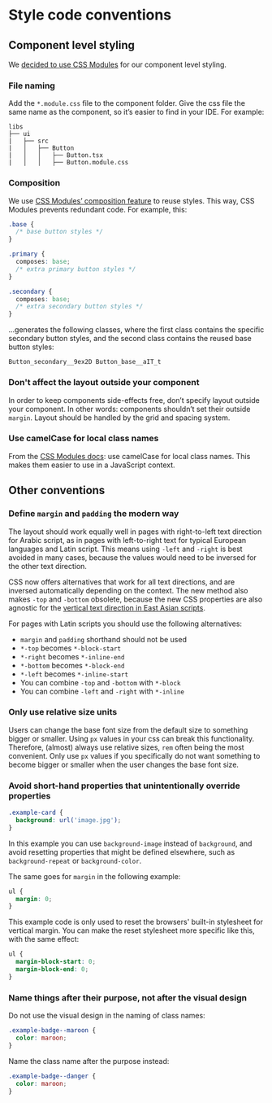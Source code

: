 <!-- @license CC0-1.0 -->

# Style code conventions

## Component level styling

We [decided to use CSS Modules](../adr//0004-styling.md) for our component level styling.

### File naming

Add the `*.module.css` file to the component folder.
Give the css file the same name as the component, so it’s easier to find in your IDE.
For example:

```text
libs
├── ui
|   ├── src
|   │   ├── Button
|   │   │   ├── Button.tsx
|   │   │   ├── Button.module.css
```

### Composition

We use [CSS Modules’ composition feature](https://github.com/css-modules/css-modules/blob/master/docs/composition.md)
to reuse styles.
This way, CSS Modules prevents redundant code. For example, this:

```css
.base {
  /* base button styles */
}

.primary {
  composes: base;
  /* extra primary button styles */
}

.secondary {
  composes: base;
  /* extra secondary button styles */
}
```

...generates the following classes, where the first class contains the specific secondary button styles,
and the second class contains the reused base button styles:

```text
Button_secondary__9ex2D Button_base__aIT_t
```

### Don't affect the layout outside your component

In order to keep components side-effects free, don’t specify layout outside your component.
In other words: components shouldn’t set their outside `margin`.
Layout should be handled by the grid and spacing system.

### Use camelCase for local class names

From the [CSS Modules docs](https://github.com/css-modules/css-modules/blob/master/docs/naming.md):
use camelCase for local class names. This makes them easier to use in a JavaScript context.

## Other conventions

### Define `margin` and `padding` the modern way

The layout should work equally well in pages with right-to-left text direction for Arabic script,
as in pages with left-to-right text for typical European languages and Latin script.
This means using `-left` and `-right` is best avoided in many cases,
because the values would need to be inversed for the other text direction.

CSS now offers alternatives that work for all text directions, and are inversed automatically depending on the context.
The new method also makes `-top` and `-bottom` obsolete,
because the new CSS properties are also agnostic for the [vertical text direction in East Asian scripts](https://en.wikipedia.org/wiki/Horizontal_and_vertical_writing_in_East_Asian_scripts).

For pages with Latin scripts you should use the following alternatives:

- `margin` and `padding` shorthand should not be used
- `*-top` becomes `*-block-start`
- `*-right` becomes `*-inline-end`
- `*-bottom` becomes `*-block-end`
- `*-left` becomes `*-inline-start`
- You can combine `-top` and `-bottom` with `*-block`
- You can combine `-left` and `-right` with `*-inline`

### Only use relative size units

Users can change the base font size from the default size to something bigger or smaller.
Using `px` values in your css can break this functionality.
Therefore, (almost) always use relative sizes, `rem` often being the most convenient.
Only use `px` values if you specifically do not want something to become bigger or smaller
when the user changes the base font size.

### Avoid short-hand properties that unintentionally override properties

```css
.example-card {
  background: url('image.jpg');
}
```

In this example you can use `background-image` instead of `background`,
and avoid resetting properties that might be defined elsewhere, such as `background-repeat` or `background-color`.

The same goes for `margin` in the following example:

```css
ul {
  margin: 0;
}
```

This example code is only used to reset the browsers' built-in stylesheet for vertical margin.
You can make the reset stylesheet more specific like this, with the same effect:

```css
ul {
  margin-block-start: 0;
  margin-block-end: 0;
}
```

### Name things after their purpose, not after the visual design

Do not use the visual design in the naming of class names:

```css
.example-badge--maroon {
  color: maroon;
}
```

Name the class name after the purpose instead:

```css
.example-badge--danger {
  color: maroon;
}
```
